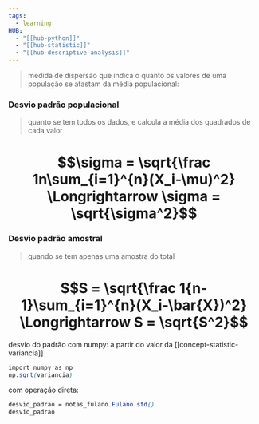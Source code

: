 ```yaml
---
tags:
  - learning
HUB:
  - "[[hub-python]]"
  - "[[hub-statistic]]"
  - "[[hub-descriptive-analysis]]"
---
```



> medida de dispersão que indica o quanto os valores de uma população se afastam da média populacional:

### Desvio padrão populacional
>quanto se tem todos os dados, e calcula a média dos quadrados de cada valor
# $$\sigma = \sqrt{\frac 1n\sum_{i=1}^{n}(X_i-\mu)^2} \Longrightarrow \sigma = \sqrt{\sigma^2}$$
### Desvio padrão amostral
> quando se tem apenas uma amostra do total
# $$S = \sqrt{\frac 1{n-1}\sum_{i=1}^{n}(X_i-\bar{X})^2} \Longrightarrow S = \sqrt{S^2}$$
desvio do padrão com numpy: a partir do valor da [[concept-statistic-variancia]]
```css
import numpy as np
np.sqrt(variancia)
```

com operação direta:
```css
desvio_padrao = notas_fulano.Fulano.std()
desvio_padrao
```

